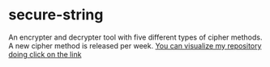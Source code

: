 # secure-string
An encrypter and decrypter tool with five different types of cipher methods. A new cipher method is released per week.
<a href="https://jugaman.github.io/secure-string/">You can visualize my repository doing click on the link</a>
